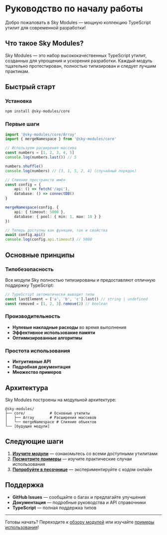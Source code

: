 # Руководство по началу работы

Добро пожаловать в Sky Modules — мощную коллекцию TypeScript утилит для современной разработки!

## Что такое Sky Modules?

Sky Modules — это набор высококачественных TypeScript утилит, созданных для упрощения и ускорения разработки. Каждый модуль тщательно протестирован, полностью типизирован и следует лучшим практикам.

## Быстрый старт

### Установка

```bash
npm install @sky-modules/core
```

### Первые шаги

```typescript
import '@sky-modules/core/Array'
import { mergeNamespace } from '@sky-modules/core'

// Используем расширения массива
const numbers = [1, 2, 3, 4, 5]
console.log(numbers.last()) // 5

numbers.shuffle()
console.log(numbers) // [3, 1, 5, 2, 4] (случайный порядок)

// Слияние пространств имён
const config = {
    api: () => fetch('/api'),
    database: () => connectDB()
}

mergeNamespace(config, {
    api: { timeout: 5000 },
    database: { pool: { min: 1, max: 10 } }
})

// Теперь доступны как функции, так и свойства
await config.api()
console.log(config.api.timeout) // 5000
```

## Основные принципы

### Типобезопасность

Все модули Sky полностью типизированы и предоставляют отличную поддержку TypeScript:

```typescript
// TypeScript автоматически выводит типы
const lastElement = ['a', 'b', 'c'].last() // string | undefined
const removed = [1, 2, 3].remove(2) // boolean
```

### Производительность

- **Нулевые накладные расходы** во время выполнения
- **Эффективное использование памяти**
- **Оптимизированные алгоритмы**

### Простота использования

- **Интуитивные API**
- **Подробная документация**
- **Множество примеров**

## Архитектура

Sky Modules построены на модульной архитектуре:

```
@sky-modules/
├── core/           # Основные утилиты
│   ├── Array       # Расширения массивов
│   └── mergeNamespace # Слияние объектов
└── [будущие модули]
```

## Следующие шаги

1. **[Изучите модули](/ru/modules/)** — ознакомьтесь со всеми доступными утилитами
2. **[Посмотрите примеры](/ru/playground/)** — изучите практические случаи использования
3. **[Попробуйте в песочнице](/ru/playground/)** — экспериментируйте с кодом онлайн

## Поддержка

- **GitHub Issues** — сообщайте о багах и предлагайте улучшения
- **Документация** — подробные руководства и API справочники
- **TypeScript** — полная поддержка типов

---

Готовы начать? Переходите к [обзору модулей](/ru/modules/) или изучайте [примеры использования](/ru/playground/)!